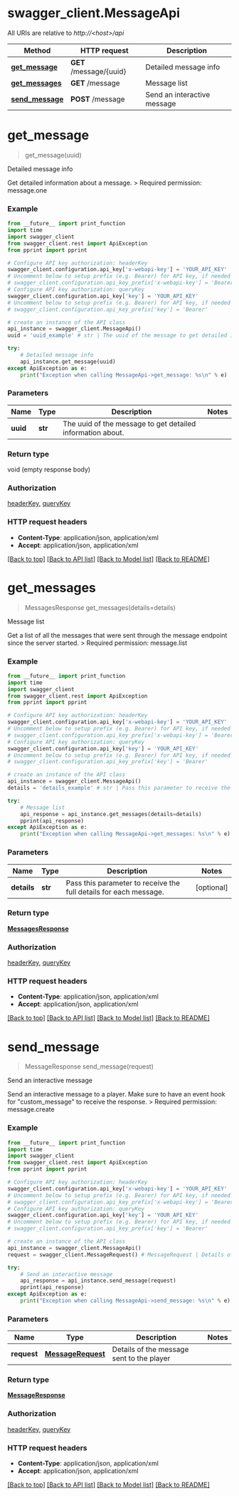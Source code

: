 # swagger_client.MessageApi

All URIs are relative to *http://&lt;host&gt;/api*

Method | HTTP request | Description
------------- | ------------- | -------------
[**get_message**](MessageApi.md#get_message) | **GET** /message/{uuid} | Detailed message info
[**get_messages**](MessageApi.md#get_messages) | **GET** /message | Message list
[**send_message**](MessageApi.md#send_message) | **POST** /message | Send an interactive message


# **get_message**
> get_message(uuid)

Detailed message info

Get detailed information about a message.  > Required permission: message.one 

### Example 
```python
from __future__ import print_function
import time
import swagger_client
from swagger_client.rest import ApiException
from pprint import pprint

# Configure API key authorization: headerKey
swagger_client.configuration.api_key['x-webapi-key'] = 'YOUR_API_KEY'
# Uncomment below to setup prefix (e.g. Bearer) for API key, if needed
# swagger_client.configuration.api_key_prefix['x-webapi-key'] = 'Bearer'
# Configure API key authorization: queryKey
swagger_client.configuration.api_key['key'] = 'YOUR_API_KEY'
# Uncomment below to setup prefix (e.g. Bearer) for API key, if needed
# swagger_client.configuration.api_key_prefix['key'] = 'Bearer'

# create an instance of the API class
api_instance = swagger_client.MessageApi()
uuid = 'uuid_example' # str | The uuid of the message to get detailed information about.

try: 
    # Detailed message info
    api_instance.get_message(uuid)
except ApiException as e:
    print("Exception when calling MessageApi->get_message: %s\n" % e)
```

### Parameters

Name | Type | Description  | Notes
------------- | ------------- | ------------- | -------------
 **uuid** | **str**| The uuid of the message to get detailed information about. | 

### Return type

void (empty response body)

### Authorization

[headerKey](../README.md#headerKey), [queryKey](../README.md#queryKey)

### HTTP request headers

 - **Content-Type**: application/json, application/xml
 - **Accept**: application/json, application/xml

[[Back to top]](#) [[Back to API list]](../README.md#documentation-for-api-endpoints) [[Back to Model list]](../README.md#documentation-for-models) [[Back to README]](../README.md)

# **get_messages**
> MessagesResponse get_messages(details=details)

Message list

Get a list of all the messages that were sent through the message endpoint since the server started.  > Required permission: message.list 

### Example 
```python
from __future__ import print_function
import time
import swagger_client
from swagger_client.rest import ApiException
from pprint import pprint

# Configure API key authorization: headerKey
swagger_client.configuration.api_key['x-webapi-key'] = 'YOUR_API_KEY'
# Uncomment below to setup prefix (e.g. Bearer) for API key, if needed
# swagger_client.configuration.api_key_prefix['x-webapi-key'] = 'Bearer'
# Configure API key authorization: queryKey
swagger_client.configuration.api_key['key'] = 'YOUR_API_KEY'
# Uncomment below to setup prefix (e.g. Bearer) for API key, if needed
# swagger_client.configuration.api_key_prefix['key'] = 'Bearer'

# create an instance of the API class
api_instance = swagger_client.MessageApi()
details = 'details_example' # str | Pass this parameter to receive the full details for each message. (optional)

try: 
    # Message list
    api_response = api_instance.get_messages(details=details)
    pprint(api_response)
except ApiException as e:
    print("Exception when calling MessageApi->get_messages: %s\n" % e)
```

### Parameters

Name | Type | Description  | Notes
------------- | ------------- | ------------- | -------------
 **details** | **str**| Pass this parameter to receive the full details for each message. | [optional] 

### Return type

[**MessagesResponse**](MessagesResponse.md)

### Authorization

[headerKey](../README.md#headerKey), [queryKey](../README.md#queryKey)

### HTTP request headers

 - **Content-Type**: application/json, application/xml
 - **Accept**: application/json, application/xml

[[Back to top]](#) [[Back to API list]](../README.md#documentation-for-api-endpoints) [[Back to Model list]](../README.md#documentation-for-models) [[Back to README]](../README.md)

# **send_message**
> MessageResponse send_message(request)

Send an interactive message

Send an interactive message to a player. Make sure to have an event hook for \"custom_message\" to receive the response.  > Required permission: message.create 

### Example 
```python
from __future__ import print_function
import time
import swagger_client
from swagger_client.rest import ApiException
from pprint import pprint

# Configure API key authorization: headerKey
swagger_client.configuration.api_key['x-webapi-key'] = 'YOUR_API_KEY'
# Uncomment below to setup prefix (e.g. Bearer) for API key, if needed
# swagger_client.configuration.api_key_prefix['x-webapi-key'] = 'Bearer'
# Configure API key authorization: queryKey
swagger_client.configuration.api_key['key'] = 'YOUR_API_KEY'
# Uncomment below to setup prefix (e.g. Bearer) for API key, if needed
# swagger_client.configuration.api_key_prefix['key'] = 'Bearer'

# create an instance of the API class
api_instance = swagger_client.MessageApi()
request = swagger_client.MessageRequest() # MessageRequest | Details of the message sent to the player

try: 
    # Send an interactive message
    api_response = api_instance.send_message(request)
    pprint(api_response)
except ApiException as e:
    print("Exception when calling MessageApi->send_message: %s\n" % e)
```

### Parameters

Name | Type | Description  | Notes
------------- | ------------- | ------------- | -------------
 **request** | [**MessageRequest**](MessageRequest.md)| Details of the message sent to the player | 

### Return type

[**MessageResponse**](MessageResponse.md)

### Authorization

[headerKey](../README.md#headerKey), [queryKey](../README.md#queryKey)

### HTTP request headers

 - **Content-Type**: application/json, application/xml
 - **Accept**: application/json, application/xml

[[Back to top]](#) [[Back to API list]](../README.md#documentation-for-api-endpoints) [[Back to Model list]](../README.md#documentation-for-models) [[Back to README]](../README.md)

